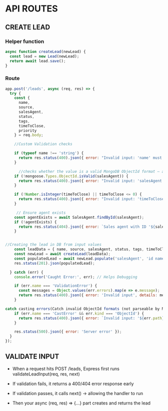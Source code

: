# API ROUTES

## CREATE LEAD
### Helper function
```jsx
async function createLead(newLead) {
  const lead = new Lead(newLead);
  return await lead.save();
}
```

### Route
```jsx
app.post('/leads', async (req, res) => {
  try {
    const {
      name,
      source,
      salesAgent,
      status,
      tags,
      timeToClose,
      priority
    } = req.body;

    //Custom Validation checks

    if (typeof name !== 'string') {
      return res.status(400).json({ error: "Invalid input: 'name' must be a string" });
    }

      //checks whether the value is a valid MongoDB ObjectId format — a 24-character hexadecimal string.
    if (!mongoose.Types.ObjectId.isValid(salesAgent)) {
      return res.status(400).json({ error: "Invalid input: 'salesAgent' must be a valid ObjectId" });
    }

    if (!Number.isInteger(timeToClose) || timeToClose <= 0) {
      return res.status(400).json({ error: "Invalid input: 'timeToClose' must be a positive integer" });
    }

     // Ensure agent exists
    const agentExists = await SalesAgent.findById(salesAgent);
    if (!agentExists) {
      return res.status(404).json({ error: `Sales agent with ID '${salesAgent}' not found.` });
    }


//Creating the lead in DB from input values
    const leadData = { name, source, salesAgent, status, tags, timeToClose, priority };
    const newLead = await createLead(leadData);
    const populatedLead = await newLead.populate('salesAgent', 'id name');
    res.status(201).json(populatedLead);

  } catch (err) {
    console.error('Caught Error:', err); // Helps Debugging

    if (err.name === 'ValidationError') {
      const messages = Object.values(err.errors).map(e => e.message);
      return res.status(400).json({ error: 'Invalid input', details: messages });
    }

catch casting errors(Catch invalid ObjectId formats (not parseable by Mongo))
    if (err.name === 'CastError' && err.kind === 'ObjectId') {
      return res.status(400).json({ error: `Invalid input: '${err.path}' must be a valid ObjectId` });
    }

    res.status(500).json({ error: 'Server error' });
  }
});
```


## VALIDATE INPUT
- When a request hits POST /leads, Express first runs validateLeadInput(req, res, next)

- If validation fails, it returns a 400/404 error response early

- If validation passes, it calls next() → allowing the handler to run

- Then your async (req, res) => {...} part creates and returns the lead